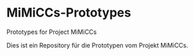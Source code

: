 # MiMiCCs-Prototypes
Prototypes for Project MiMiCCs

Dies ist ein Repository für die Prototypen vom Projekt MiMiCCs.